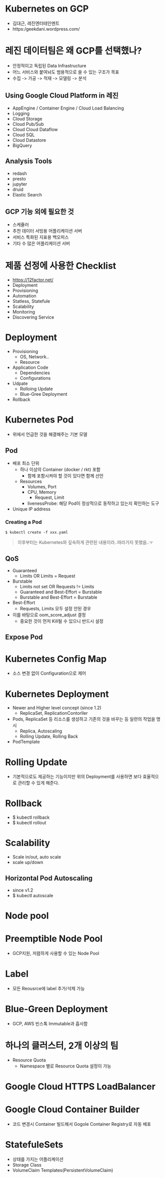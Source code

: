 # Kubernetes on GCP
- 김대근, 레진엔터테인멘트
- https:/geekdani.wordpress.com/

# 레진 데이터팀은 왜 GCP를 선택했나?
- 안정적이고 독립된 Data Infrastructure
- 어느 서비스와 붙여놔도 범용적으로 쓸 수 있는 구조가 목표
- 수집 -> 가공 -> 적재 -> 모델링 -> 분석

## Using Google Cloud Platform in 레진
- AppEngine / Container Engine / Cloud Load Balancing
- Logging
- Cloud Storage
- Cloud Pub/Sub
- Cloud Cloud Dataflow
- Cloud SQL
- Cloud Datastore
- BigQuery

## Analysis Tools
- redash
- presto
- jupyter
- druid
- Elastic Search

## GCP 기능 외에 필요한 것
- 스케쥴러
- 추천 데이터 서빙용 어플리케이션 서버
- 서비스 특화된 지표용 백오피스
- 기타 수 많은 어플리케이션 서버

# 제품 선정에 사용한 Checklist
- https://12factor.net/
- Deployment
- Provisioning
- Automation
- Statless, Statefule
- Scalability
- Monitoring
- Discovering Service

# Deployment
- Provisioning
  - OS, Network..
  - Resource
- Application Code
  - Dependencies
  - Configurations
- Udpate
  - Rolloing Update
  - Blue-Gree Deployment
- Rollback

# Kubernetes Pod
- 위에서 언급한 것을 해결해주는 기본 모델

## Pod
- 배포 최소 단위
  - 하나 이상의 Container (docker / rkt) 포함
    - 함께 포함시켜야 할 것이 있다면 함께 선언
  - Resources
    - Volumes, Port
    - CPU, Memory
      - Request, Limit
    - livenessProbe: 해당 Pod이 정상적으로 동작하고 있는지 확인하는 도구
- Unique IP address

### Creating a Pod

```
$ kubectl create -f xxx.yaml
```

> 이후부터는 Kubernetes와 깊숙하게 관련된 내용이라..따라가지 못했음..ㅜ

## QoS
- Guaranteed
  - Limits OR Limits = Request
- Burstable
  - Limits not set OR Requests != Limits
  - Guaranteed and Best-Effort = Burstable
  - Burstable and Best-Effort = Burstable
- Best-Effort
  - Requests, Limits 모두 설정 안된 경우
- 이를 바탕으로 oom_score_adjust 결정
  - 중요한 것이 먼저 Kill될 수 있으니 반드시 설정

## Expose Pod

# Kubernetes Config Map
- 소스 변경 없이 Configuration으로 제어

# Kubernetes Deployment
- Newer and Higher level concept (since 1.2)
  - ReplicaSet, ReplicationContorller
- Pods, ReplicaSet 등 리소스를 생성하고 기존의 것을 바꾸는 등 일련의 작업을 명시
  - Replica, Autoscaling
  - Rolling Update, Rolling Back
- PodTemplate

# Rolling Update
- 기본적으로도 제공하는 기능이지만 위의 Deployment를 사용하면 보다 효율적으로 관리할 수 있게 해준다.

# Rollback
- $ kubectl rollback
- $ kubectl rollout

# Scalability
- Scale in/out, auto scale
- scale up/down

## Horizontal Pod Autoscaling
- since v1.2
- $ kubectl autoscale

# Node pool

# Preemptible Node Pool
  - GCP지원, 저렴하게 사용할 수 있는 Node Pool

# Label
- 모든 Reousrce에 label 추가/삭제 가능

# Blue-Green Deployment
- GCP, AWS 빈스톡 Immutable과 흡사함

# 하나의 클러스터, 2개 이상의 팀
- Resource Quota
  - Namespace 별로 Resource Quota 설정이 가능

# Google Cloud HTTPS LoadBalancer

# Google Cloud Container Builder
- 코드 변경시 Container 빌드해서 Gogole Container Registry로 자동 배포

# StatefuleSets
- 상태를 가지는 어플리케이션
- Storage Class
- VolumeClaim Templates(PersistentVolumeClaim)
